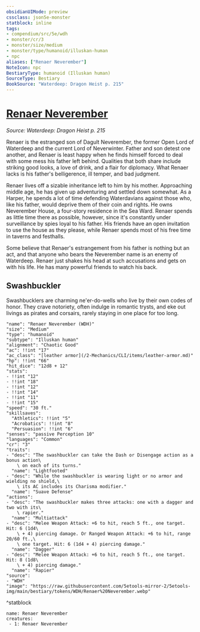 ```yaml
---
obsidianUIMode: preview
cssclass: json5e-monster
statblock: inline
tags:
- compendium/src/5e/wdh
- monster/cr/3
- monster/size/medium
- monster/type/humanoid/illuskan-human
- npc
aliases: ["Renaer Neverember"]
NoteIcon: npc
BestiaryType: humanoid (Illuskan human)
SourceType: Bestiary
BookSource: "Waterdeep: Dragon Heist p. 215"
---
```

# [Renaer Neverember](2-Mechanics/CLI/bestiary/npc/renaer-neverember-wdh.md)
*Source: Waterdeep: Dragon Heist p. 215*  

Renaer is the estranged son of Dagult Neverember, the former Open Lord of Waterdeep and the current Lord of Neverwinter. Father and son detest one another, and Renaer is least happy when he finds himself forced to deal with some mess his father left behind. Qualities that both share include striking good looks, a love of drink, and a flair for diplomacy. What Renaer lacks is his father's belligerence, ill temper, and bad judgment.

Renaer lives off a sizable inheritance left to him by his mother. Approaching middle age, he has given up adventuring and settled down somewhat. As a Harper, he spends a lot of time defending Waterdavians against those who, like his father, would deprive them of their coin and rights. He owns Neverember House, a four-story residence in the Sea Ward. Renaer spends as little time there as possible, however, since it's constantly under surveillance by spies loyal to his father. His friends have an open invitation to use the house as they please, while Renaer spends most of his free time in taverns and festhalls.

Some believe that Renaer's estrangement from his father is nothing but an act, and that anyone who bears the Neverember name is an enemy of Waterdeep. Renaer just shakes his head at such accusations and gets on with his life. He has many powerful friends to watch his back.

## Swashbuckler

Swashbucklers are charming ne'er-do-wells who live by their own codes of honor. They crave notoriety, often indulge in romantic trysts, and eke out livings as pirates and corsairs, rarely staying in one place for too long.

```statblock
"name": "Renaer Neverember (WDH)"
"size": "Medium"
"type": "humanoid"
"subtype": "Illuskan human"
"alignment": "Chaotic Good"
"ac": !!int "17"
"ac_class": "[leather armor](/2-Mechanics/CLI/items/leather-armor.md)"
"hp": !!int "66"
"hit_dice": "12d8 + 12"
"stats":
- !!int "12"
- !!int "18"
- !!int "12"
- !!int "14"
- !!int "11"
- !!int "15"
"speed": "30 ft."
"skillsaves":
  "Athletics": !!int "5"
  "Acrobatics": !!int "8"
  "Persuasion": !!int "6"
"senses": "passive Perception 10"
"languages": "Common"
"cr": "3"
"traits":
- "desc": "The swashbuckler can take the Dash or Disengage action as a bonus action\
    \ on each of its turns."
  "name": "Lightfooted"
- "desc": "While the swashbuckler is wearing light or no armor and wielding no shield,\
    \ its AC includes its Charisma modifier."
  "name": "Suave Defense"
"actions":
- "desc": "The swashbuckler makes three attacks: one with a dagger and two with its\
    \ rapier."
  "name": "Multiattack"
- "desc": "Melee Weapon Attack: +6 to hit, reach 5 ft., one target. Hit: 6 (1d4\
    \ + 4) piercing damage. Or Ranged Weapon Attack: +6 to hit, range 20/60 ft.,\
    \ one target. Hit: 6 (1d4 + 4) piercing damage."
  "name": "Dagger"
- "desc": "Melee Weapon Attack: +6 to hit, reach 5 ft., one target. Hit: 8 (1d8\
    \ + 4) piercing damage."
  "name": "Rapier"
"source":
- "WDH"
"image": "https://raw.githubusercontent.com/5etools-mirror-2/5etools-img/main/bestiary/tokens/WDH/Renaer%20Neverember.webp"
```
^statblock

```encounter-table
name: Renaer Neverember
creatures:
 - 1: Renaer Neverember
```